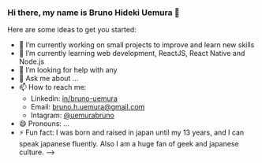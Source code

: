 ### Hi there, my name is Bruno Hideki Uemura 👋

Here are some ideas to get you started:

- 🔭 I’m currently working on small projects to improve and learn new skills
- 🌱 I’m currently learning web development, ReactJS, React Native and Node.js
- 🤔 I’m looking for help with any 
- 💬 Ask me about ...
- 📫 How to reach me: 
  - Linkedin: [in/bruno-uemura](https://www.linkedin.com/in/bruno-hideki-uemura-918589139/)
  - Email: [bruno.h.uemura@gmail.com](bruno.h.uemura@gmail.com)
  - Intagram: [@uemurabruno](https://www.instagram.com/uemurabruno/)
- 😄 Pronouns: ...
- ⚡ Fun fact: I was born and raised in japan until my 13 years, and I can speak japanese fluently. Also I am a huge fan of geek and japanese culture.
-->
